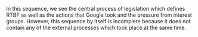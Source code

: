 In this sequence, we see the central process of legislation which defines RTBF as well as the actions that Google took and the pressure from interest groups. However, this sequence by itself is incomplete because it does not contain any of the external processes which took place at the same time.



